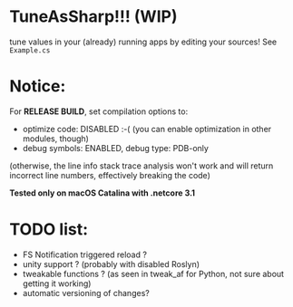 TuneAsSharp!!! (WIP)
==

tune values in your (already) running apps by editing your sources! See `Example.cs`
            
 Notice:
 ==           
 For **RELEASE BUILD**, set compilation options to:
 
 - optimize code: DISABLED :-( (you can enable optimization in other modules, though)
 - debug symbols: ENABLED, debug type: PDB-only
 
 (otherwise, the line info stack trace analysis won't work and will return incorrect line numbers, effectively breaking the code)
             
 **Tested only on macOS Catalina with .netcore 3.1**

TODO list:
==
- FS Notification triggered reload ?
- unity support ? (probably with disabled Roslyn)
- tweakable functions ? (as seen in tweak_af for Python, not sure about getting it working)
- automatic versioning of changes?